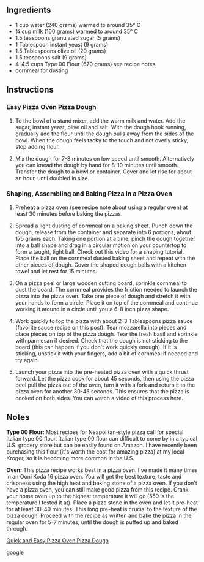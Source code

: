 ## Ingredients

- 1 cup water (240 grams) warmed to around 35° C
- ¾ cup milk (160 grams) warmed to around 35° C
- 1.5 teaspoons granulated sugar (5 grams)
- 1 Tablespoon instant yeast (9 grams)
- 1.5 Tablespoons olive oil (20 grams)
- 1.5 teaspoons salt (9 grams)
- 4-4.5 cups Type 00 Flour (670 grams) see recipe notes
- cornmeal for dusting

## Instructions

### Easy Pizza Oven Pizza Dough

1. To the bowl of a stand mixer, add the warm milk and water. Add the sugar, instant yeast, olive oil and salt. With the dough hook running, gradually add the flour until the dough pulls away from the sides of the bowl. When the dough feels tacky to the touch and not overly sticky, stop adding flour.

2. Mix the dough for 7-8 minutes on low speed until smooth. Alternatively you can knead the dough by hand for 8-10 minutes until smooth. Transfer the dough to a bowl or container. Cover and let rise for about an hour, until doubled in size.

### Shaping, Assembling and Baking Pizza in a Pizza Oven

1. Preheat a pizza oven (see recipe note about using a regular oven) at least 30 minutes before baking the pizzas.

2. Spread a light dusting of cornmeal on a baking sheet. Punch down the dough, release from the container and separate into 6 portions, about 175 grams each. Taking one portion at a time, pinch the dough together into a ball shape and drag in a circular motion on your countertop to form a taught, tight ball. Check out this video for a shaping tutorial. Place the ball on the cornmeal dusted baking sheet and repeat with the other pieces of dough. Cover the shaped dough balls with a kitchen towel and let rest for 15 minutes.

3. On a pizza peel or large wooden cutting board, sprinkle cornmeal to dust the board. The cornmeal provides the friction needed to launch the pizza into the pizza oven. Take one piece of dough and stretch it with your hands to form a circle. Place it on top of the cornmeal and continue working it around in a circle until you a 6-8 inch pizza shape.

4. Work quickly to top the pizza with about 2-3 Tablespoons pizza sauce (favorite sauce recipe on this post). Tear mozzarella into pieces and place pieces on top of the pizza dough. Tear the fresh basil and sprinkle with parmesan if desired. Check that the dough is not sticking to the board (this can happen if you don't work quickly enough). If it is sticking, unstick it with your fingers, add a bit of cornmeal if needed and try again.

5. Launch your pizza into the pre-heated pizza oven with a quick thrust forward. Let the pizza cook for about 45 seconds, then using the pizza peel pull the pizza out of the oven, turn it with a fork and return it to the pizza oven for another 30-45 seconds. This ensures that the pizza is cooked on both sides. You can watch a video of this process here.

## Notes

**Type 00 Flour:** Most recipes for Neapolitan-style pizza call for special Italian type 00 flour. Italian type 00 flour can difficult to come by in a typical U.S. grocery store but can be easily found on Amazon. I have recently been purchasing this flour (it's worth the cost for amazing pizza) at my local Kroger, so it is becoming more common in the U.S.

**Oven:** This pizza recipe works best in a pizza oven. I've made it many times in an Ooni Koda 16 pizza oven. You will get the best texture, taste and crispness using the high heat and baking stone of a pizza oven. If you don't have a pizza oven, you can still make good pizza from this recipe. Crank your home oven up to the highest temperature it will go (550 is the temperature I tested it at). Place a pizza stone in the oven and let it pre-heat for at least 30-40 minutes. This long pre-heat is crucial to the texture of the pizza dough. Proceed with the recipe as written and bake the pizza in the regular oven for 5-7 minutes, until the dough is puffed up and baked through.

[Quick and Easy Pizza Oven Pizza Dough](https://amybakesbread.com/wprm_print/quick-and-easy-pizza-oven-pizza-dough)

[google](https://googel.com)
